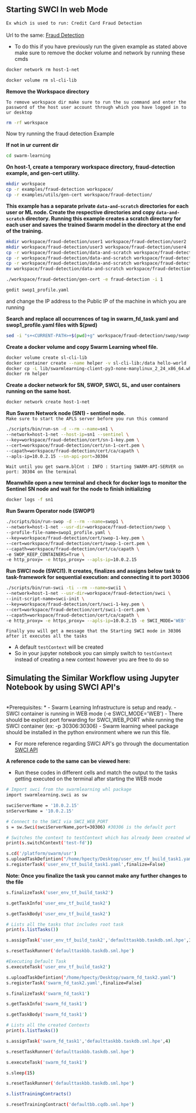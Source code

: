 ## Starting SWCI In web Mode 

`Ex which is used to run: Credit Card Fraud Detection`
<br><br>
Url to the same: <a href="https://github.com/HewlettPackard/swarm-learning/tree/master/examples/fraud-detection#-credit-card-fraud-detection">Fraud Detection </a>


- To do this if you have previously run the given example as stated above make sure to remove the docker volume and network by running these cmds 

```bash
docker network rm host-1-net
```

```bash
docker volume rm sl-cli-lib
```

**Remove the Workspace directory**

`To remove workspace dir make sure to run the su command and enter the password of the host user account through which you have logged in to ur desktop`
<br>

```bash
rm -rf workspace
```

Now try running the fraud detection Example

**If not in ur current dir**
```bash
cd swarm-learning
```

**On host-1, create a temporary workspace directory, fraud-detection example, and gen-cert utility.**
```bash
mkdir workspace
cp -r examples/fraud-detection workspace/
cp -r examples/utils/gen-cert workspace/fraud-detection/
```

**This example has a separate private `data-and-scratch` directories for each user or ML node. Create the respective directories and copy `data-and-scratch` directory. Running this example creates a scratch directory for each user and saves the trained Swarm model in the directory at the end of the training.**
```bash
mkdir workspace/fraud-detection/user1 workspace/fraud-detection/user2
mkdir workspace/fraud-detection/user3 workspace/fraud-detection/user4
cp -r workspace/fraud-detection/data-and-scratch workspace/fraud-detection/user1/
cp -r workspace/fraud-detection/data-and-scratch workspace/fraud-detection/user2/
cp -r workspace/fraud-detection/data-and-scratch workspace/fraud-detection/user3/
mv workspace/fraud-detection/data-and-scratch workspace/fraud-detection/user4/
```

```bash
./workspace/fraud-detection/gen-cert -e fraud-detection -i 1
```

```bash
gedit swop1_profile.yaml
```

and change the IP address to the Public IP of the machine in which you are running

**Search and replace all occurrences of <CURRENT-PATH> tag in swarm_fd_task.yaml and swop1_profile.yaml files with $(pwd)**
```bash
sed -i "s+<CURRENT-PATH>+$(pwd)+g" workspace/fraud-detection/swop/swop*_profile.yaml workspace/fraud-detection/swci/taskdefs/swarm_fd_task.yaml
```

**Create a docker volume and copy Swarm Learning wheel file.**
```bash
docker volume create sl-cli-lib
docker container create --name helper -v sl-cli-lib:/data hello-world
docker cp -L lib/swarmlearning-client-py3-none-manylinux_2_24_x86_64.whl helper:/data
docker rm helper
```

**Create a docker network for SN, SWOP, SWCI, SL, and user containers running on the same host.**
```bash
docker network create host-1-net
```

**Run Swarm Network node (SN1) - sentinel node.**
<br>
`Make sure to start the APLS server before you run this command`
<br>

```bash
./scripts/bin/run-sn -d --rm --name=sn1 \
--network=host-1-net --host-ip=sn1 --sentinel \
--key=workspace/fraud-detection/cert/sn-1-key.pem \
--cert=workspace/fraud-detection/cert/sn-1-cert.pem \
--capath=workspace/fraud-detection/cert/ca/capath \
--apls-ip=10.0.2.15 --sn-api-port=30304
```

`Wait until you get swarm.blCnt : INFO : Starting SWARM-API-SERVER on port: 30304 on the terminal`

**Meanwhile open a new terminal and check for docker logs to monitor the Sentinel SN node and wait for the node to finish initializing**
```bash
docker logs -f sn1
```

**Run Swarm Operator node (SWOP1)**
```bash
./scripts/bin/run-swop -d --rm --name=swop1 \
--network=host-1-net --usr-dir=workspace/fraud-detection/swop \
--profile-file-name=swop1_profile.yaml \
--key=workspace/fraud-detection/cert/swop-1-key.pem \
--cert=workspace/fraud-detection/cert/swop-1-cert.pem \
--capath=workspace/fraud-detection/cert/ca/capath \
-e SWOP_KEEP_CONTAINERS=True \
-e http_proxy= -e https_proxy= --apls-ip=10.0.2.15
```

**Run SWCI node (SWCI1). It creates, finalizes and assigns below task to task-framework for sequential execution: and connecting it to port 30306**
```bash
./scripts/bin/run-swci -ti --rm --name=swci1 \
--network=host-1-net --usr-dir=workspace/fraud-detection/swci \
--init-script-name=swci-init \
--key=workspace/fraud-detection/cert/swci-1-key.pem \
--cert=workspace/fraud-detection/cert/swci-1-cert.pem \
--capath=workspace/fraud-detection/cert/ca/capath \
-e http_proxy= -e https_proxy= --apls-ip=10.0.2.15 -e SWCI_MODE='WEB' -p 30306:30306
```

`Finally you will get a message that the Starting SWCI mode in 30306 after it executes all the tasks`

- A default `testContext` will be created
- So in your jupyter notebook you can simply switch to `testContext` instead of creating a new context however you are free to do so

## Simulating the Similar Workflow using Jupyter Notebook by using SWCI API's
<br>
*Prerequisites: *
- Swarm Learning Infrastructure is setup and ready.
- SWCI container is running in WEB mode (-e SWCI_MODE='WEB')
- There should be explicit port forwarding for SWCI_WEB_PORT while running the SWCI container (ex: -p 30306:30306)
- Swarm learning wheel package should be installed in the python environment where we run this file.

- For more reference regarding SWCI API's go through the documentation <a href="https://github.com/HewlettPackard/swarm-learning/blob/master/docs/User/SWCI_APIs.md">SWCI API</a>

**A reference code to the same can be viewed here:**
- Run these codes in different cells and match the output to the tasks getting executed on the terminal after starting the WEB mode

```bash
# Import swci from the swarmlearning whl package
import swarmlearning.swci as sw

swciServerName = '10.0.2.15'
snServerName = '10.0.2.15'
```

```bash
# Connect to the SWCI via SWCI_WEB_PORT
s = sw.Swci(swciServerName,port=30306) #30306 is the default port
```

```bash
# Switches the context to testContext which has already been created when u  ran the SWCI Node
print(s.switchContext('test-fd'))
```

```bash
s.cd('/platform/swarm/usr')
s.uploadTaskDefintion("/home/hpecty/Desktop/user_env_tf_build_task1.yaml")
s.registerTask('user_env_tf_build_task1.yaml',finalize=False)
```

**Note: Once you finalize the task you cannot make any further changes to the file**
```bash
s.finalizeTask('user_env_tf_build_task2')
```

```bash
s.getTaskInfo('user_env_tf_build_task2')
```

```bash
s.getTaskBody('user_env_tf_build_task2')
```

```bash
# Lists all the tasks that includes root task
print(s.listTasks())
```

```bash
s.assignTask('user_env_tf_build_task2','defaulttaskbb.taskdb.sml.hpe',1)
```

```bash
s.resetTaskRunner('defaulttaskbb.taskdb.sml.hpe')
```

```bash
#Executing Default Task
s.executeTask('user_env_tf_build_task2')
```

```bash
s.uploadTaskDefintion("/home/hpecty/Desktop/swarm_fd_task2.yaml")
s.registerTask('swarm_fd_task2.yaml',finalize=False)
```

```bash
s.finalizeTask('swarm_fd_task1')
```

```bash
s.getTaskInfo('swarm_fd_task1')
```

```bash
s.getTaskBody('swarm_fd_task1')
```

```bash
# Lists all the created Contexts
print(s.listTasks())
```

```bash
s.assignTask('swarm_fd_task1','defaulttaskbb.taskdb.sml.hpe',4)
```

```bash
s.resetTaskRunner('defaulttaskbb.taskdb.sml.hpe')
```

```bash
s.executeTask('swarm_fd_task1')
```

```bash
s.sleep(15)
```

```bash
s.resetTaskRunner('defaulttaskbb.taskdb.sml.hpe')
```

```bash
s.listTrainingContracts()
```

```bash
s.resetTrainingContract('defaultbb.cqdb.sml.hpe')
```



